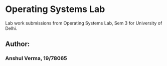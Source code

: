 # Operating Systems Lab


Lab work submissions from Operating Systems Lab, Sem 3 for University of Delhi.




## Author:

### Anshul Verma, 19/78065
